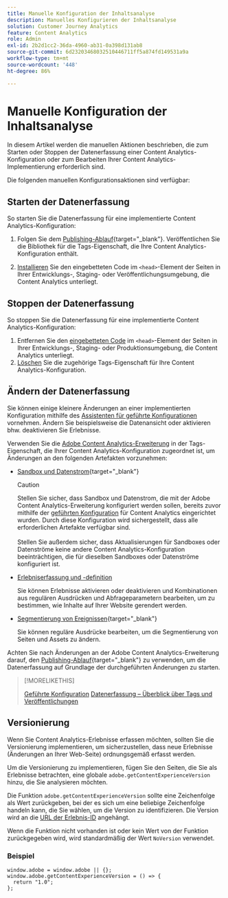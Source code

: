 ```yaml
---
title: Manuelle Konfiguration der Inhaltsanalyse
description: Manuelles Konfigurieren der Inhaltsanalyse
solution: Customer Journey Analytics
feature: Content Analytics
role: Admin
exl-id: 2b2d1cc2-36da-4960-ab31-0a398d131ab8
source-git-commit: 6d23203468032510446711ff5a874fd149531a9a
workflow-type: tm+mt
source-wordcount: '448'
ht-degree: 86%

---
```


# Manuelle Konfiguration der Inhaltsanalyse

In diesem Artikel werden die manuellen Aktionen beschrieben, die zum Starten oder Stoppen der Datenerfassung einer Content Analytics-Konfiguration oder zum Bearbeiten Ihrer Content Analytics-Implementierung erforderlich sind.

Die folgenden manuellen Konfigurationsaktionen sind verfügbar:

## Starten der Datenerfassung

So starten Sie die Datenerfassung für eine implementierte Content Analytics-Konfiguration:

1. Folgen Sie dem [Publishing-Ablauf](https://experienceleague.adobe.com/de/docs/experience-platform/tags/publish/overview){target="_blank"}. Veröffentlichen Sie die Bibliothek für die Tags-Eigenschaft, die Ihre Content Analytics-Konfiguration enthält.

1. [Installieren](https://experienceleague.adobe.com/de/docs/experience-platform/tags/publish/environments/environments#installation) Sie den eingebetteten Code im `<head>`-Element der Seiten in Ihrer Entwicklungs-, Staging- oder Veröffentlichungsumgebung, die Content Analytics unterliegt.


## Stoppen der Datenerfassung

So stoppen Sie die Datenerfassung für eine implementierte Content Analytics-Konfiguration:

1. Entfernen Sie den [eingebetteten Code](https://experienceleague.adobe.com/de/docs/experience-platform/tags/publish/environments/environments) im `<head>`-Element der Seiten in Ihrer Entwicklungs-, Staging- oder Produktionsumgebung, die Content Analytics unterliegt.
1. [Löschen](https://experienceleague.adobe.com/de/docs/experience-platform/tags/publish/overview) Sie die zugehörige Tags-Eigenschaft für Ihre Content Analytics-Konfiguration.



## Ändern der Datenerfassung

Sie können einige kleinere Änderungen an einer implementierten Konfiguration mithilfe des [Assistenten für geführte Konfigurationen](guided.md) vornehmen. Ändern Sie beispielsweise die Datenansicht oder aktivieren bhw. deaktivieren Sie Erlebnisse.

Verwenden Sie die [Adobe Content Analytics-Erweiterung](https://experienceleague.adobe.com/de/docs/experience-platform/tags/extensions/client/content-analytics/overview) in der Tags-Eigenschaft, die Ihrer Content Analytics-Konfiguration zugeordnet ist, um Änderungen an den folgenden Artefakten vorzunehmen:

* [Sandbox und Datenstrom](https://experienceleague.adobe.com/de/docs/experience-platform/tags/extensions/client/content-analytics/overview#configure-datastreams){target="_blank"}

  >[!CAUTION]
  >
  >Stellen Sie sicher, dass Sandbox und Datenstrom, die mit der Adobe Content Analytics-Erweiterung konfiguriert werden sollen, bereits zuvor mithilfe der [geführten Konfiguration](guided.md) für Content Analytics eingerichtet wurden. Durch diese Konfiguration wird sichergestellt, dass alle erforderlichen Artefakte verfügbar sind.<br/><br/>Stellen Sie außerdem sicher, dass Aktualisierungen für Sandboxes oder Datenströme keine andere Content Analytics-Konfiguration beeinträchtigen, die für dieselben Sandboxes oder Datenströme konfiguriert ist.
  >

* [Erlebniserfassung und -definition](https://experienceleague.adobe.com/de/docs/experience-platform/tags/extensions/client/content-analytics/overview?lang=en#configure-experience-capture-and-definition)

  Sie können Erlebnisse aktivieren oder deaktivieren und Kombinationen aus regulären Ausdrücken und Abfrageparametern bearbeiten, um zu bestimmen, wie Inhalte auf Ihrer Website gerendert werden.

* [Segmentierung von Ereignissen](https://experienceleague.adobe.com/de/docs/experience-platform/tags/extensions/client/content-analytics/overview#configure-event-segmenting){target="_blank"}

  Sie können reguläre Ausdrücke bearbeiten, um die Segmentierung von Seiten und Assets zu ändern.


Achten Sie nach Änderungen an der Adobe Content Analytics-Erweiterung darauf, den [Publishing-Ablauf](https://experienceleague.adobe.com/de/docs/experience-platform/tags/publish/overview){target="_blank"} zu verwenden, um die Datenerfassung auf Grundlage der durchgeführten Änderungen zu starten.



>[!MORELIKETHIS]
>
>[Geführte Konfiguration](guided.md)
>[Datenerfassung – Überblick über Tags und Veröffentlichungen](https://experienceleague.adobe.com/de/docs/experience-platform/tags/publish/overview)
>


## Versionierung

Wenn Sie Content Analytics-Erlebnisse erfassen möchten, sollten Sie die Versionierung implementieren, um sicherzustellen, dass neue Erlebnisse (Änderungen an Ihrer Web-Seite) ordnungsgemäß erfasst werden.

Um die Versionierung zu implementieren, fügen Sie den Seiten, die Sie als Erlebnisse betrachten, eine globale `adobe.getContentExperienceVersion` hinzu, die Sie analysieren möchten.

Die Funktion `adobe.getContentExperienceVersion` sollte eine Zeichenfolge als Wert zurückgeben, bei der es sich um eine beliebige Zeichenfolge handeln kann, die Sie wählen, um die Version zu identifizieren. Die Version wird an die [URL der Erlebnis-ID](/help/content-analytics/report/components.md#experience-metadata) angehängt.

Wenn die Funktion nicht vorhanden ist oder kein Wert von der Funktion zurückgegeben wird, wird standardmäßig der Wert `NoVersion` verwendet.

### Beispiel

```
window.adobe = window.adobe || {};
window.adobe.getContentExperienceVersion = () => {
  return "1.0";
};
```
